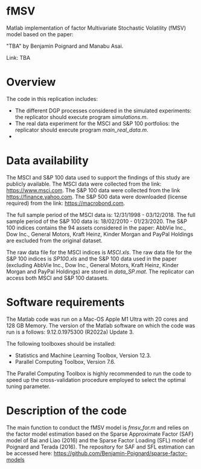 # fMSV

Matlab implementation of factor Multivariate Stochastic Volatility (fMSV) model based on the paper:

"TBA" by Benjamin Poignard and Manabu Asai.

Link: TBA

# Overview

The code in this replication includes:

- The different DGP processes considered in the simulated experiments: the replicator should execute program *simulations.m*.
- The real data experiment for the MSCI and S&P 100 portfolios: the replicator should execute program *main_real_data.m*.
- 
# Data availability

The MSCI and S&P 100 data used to support the findings of this study are publicly available. The MSCI data were collected from the link: https://www.msci.com. The S&P 100 data were collected from the link https://finance.yahoo.com. The S&P 500 data were downloaded (license required) from the link: https://macrobond.com.

The full sample period of the MSCI data is: 12/31/1998 - 03/12/2018. The full sample period of the S&P 100 data is: 18/02/2010 - 01/23/2020. The S&P 100 indices contains the 94 assets considered in the paper: AbbVie Inc., Dow Inc., General Motors, Kraft Heinz, Kinder Morgan and PayPal Holdings are excluded from the original dataset. 

The raw data file for the MSCI indices is *MSCI.xls*. The raw data file for the S&P 100 indices is *SP100.xls* and the S&P 100 data used in the paper (excluding AbbVie Inc., Dow Inc., General Motors, Kraft Heinz, Kinder Morgan and PayPal Holdings) are stored in *data_SP.mat*. The replicator can access both MSCI and S&P 100 datasets.

# Software requirements

The Matlab code was run on a Mac-OS Apple M1 Ultra with 20 cores and 128 GB Memory. The version of the Matlab software on which the code was run is a follows: 9.12.0.1975300 (R2022a) Update 3.

The following toolboxes should be installed:

- Statistics and Machine Learning Toolbox, Version 12.3.
- Parallel Computing Toolbox, Version 7.6.

The Parallel Computing Toolbox is highly recommended to run the code to speed up the cross-validation procedure employed to select the optimal tuning parameter. 

# Description of the code

The main function to conduct the fMSV model is *fmsv_for.m* and relies on the factor model estimation based on the Sparse Approximate Factor (SAF) model of Bai and Liao (2016) and the Sparse Factor Loading (SFL) model of Poignard and Terada (2016).
The repository for SAF and SFL estimation can be accessed here: https://github.com/Benjamin-Poignard/sparse-factor-models


